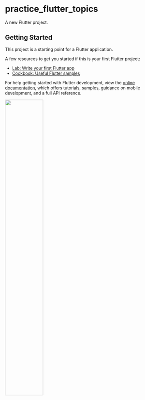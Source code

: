 # practice_flutter_topics

A new Flutter project.

## Getting Started

This project is a starting point for a Flutter application.

A few resources to get you started if this is your first Flutter project:

- [Lab: Write your first Flutter app](https://docs.flutter.dev/get-started/codelab)
- [Cookbook: Useful Flutter samples](https://docs.flutter.dev/cookbook)

For help getting started with Flutter development, view the
[online documentation](https://docs.flutter.dev/), which offers tutorials,
samples, guidance on mobile development, and a full API reference.

<p>

<img src = "https://user-images.githubusercontent.com/119835214/221941585-cfcd4e9b-39b6-4cc1-91dd-14a3040d109a.png" height = "50%" width = "50%">
</p>
